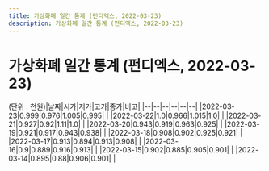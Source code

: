 ```yaml
---
title: 가상화폐 일간 통계 (펀디엑스, 2022-03-23)
description: 가상화폐 일간 통계 (펀디엑스, 2022-03-23)
---
```


가상화폐 일간 통계 (펀디엑스, 2022-03-23)
===

(단위 : 천원)|날짜|시가|저가|고가|종가|비고|
|--|--|--|--|--|--|
|2022-03-23|0.999|0.976|1.005|0.995|    |
|2022-03-22|1.0|0.966|1.015|1.0|    |
|2022-03-21|0.927|0.92|1.11|1.0|    |
|2022-03-20|0.943|0.919|0.963|0.925|    |
|2022-03-19|0.921|0.917|0.943|0.938|    |
|2022-03-18|0.908|0.902|0.925|0.921|    |
|2022-03-17|0.913|0.894|0.913|0.908|    |
|2022-03-16|0.9|0.889|0.916|0.913|    |
|2022-03-15|0.902|0.885|0.905|0.901|    |
|2022-03-14|0.895|0.88|0.906|0.901|    |
